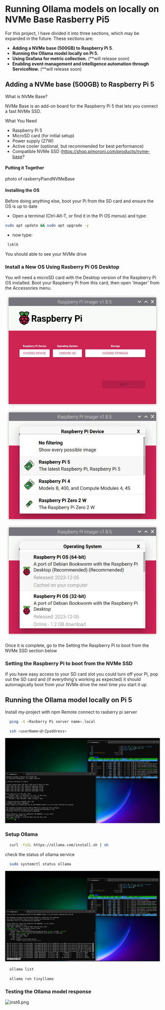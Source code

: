 
# Running Ollama models on locally on NVMe Base Rasberry Pi5

For this project, I have divided it into three sections, which may be expanded in the future. These sections are:

- **Adding a NVMe base (500GB) to Raspberry Pi 5**.
- **Running the Ollama model locally on Pi 5.**
- **Using Grafana for metric collection.** (**will release soon)
- **Enabling event management and intelligence automation through ServiceNow.** (**will release soon)





## Adding a NVMe base (500GB) to Raspberry Pi 5

What is NVMe Base?

NVMe Base is an add-on board for the Raspberry Pi 5 that lets you connect a fast NVMe SSD. 

What You Need

- Raspberry Pi 5
- MicroSD card (for initial setup)
- Power supply (27W)
- Active cooler (optional, but recommended for best performance)
- Compatible NVMe SSD (https://shop.pimoroni.com/products/nvme-base?

#### Putting it Together

photo of rasberryPiandNVMeBase

#### Installing the OS

Before doing anything else, boot your Pi from the SD card and ensure the OS is up to date

- Open a terminal (Ctrl-Alt-T, or find it in the Pi OS menus) and type:
```bash
sudo apt update && sudo apt upgrade -y
```
- now type:
```bash
 lsblk
```
You should able to see your NVMe drive


### Install a New OS Using Rasberry Pi OS Desktop
You will need a microSD card with the Desktop version of the Raspberry Pi OS installed. Boot your Raspberry Pi from this card, then open 'Imager' from the Accessories menu.

![inst1.webp](./resources/inst1.webp)
![inst2.webp](./resources/inst2.webp)
![inst3.webp](./resources/inst3.webp)

Once it is complete, go to the Setting the Raspberry Pi to boot from the NVMe SSD section below

### Setting the Raspberry Pi to boot from the NVMe SSD
If you have easy access to your SD card slot you could turn off your Pi, pop out the SD card and (if everything's working as expected) it should automagically boot from your NVMe drive the next time you start it up


## Running the Ollama model locally on Pi 5

Install my-project with npm
Remote connect to rasberry pi server

```bash
  ping -4 <Rasberry Pi server name>.local
```

```bash
  ssh <userName>@<Ipaddress>
```
![inst4.png](./resources/inst4.png)

### Setup Ollama

```bash
  curl -fsSL https://ollama.com/install.sh | sh
```

check the status of ollama service 

```bash
  sudo systemctl status ollama
```
![inst5.png](./resources/inst5.png)


```bash
  ollama list
```


```bash
  ollama run tinyllama
```
### Testing the Ollama model response

![inst6.png](./resources/inst6.png)

